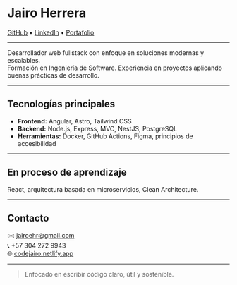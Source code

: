 # Jairo Herrera

[GitHub](https://github.com/codejairo) • [LinkedIn](https://linkedin.com/in/codejairo) • [Portafolio](https://codejairo.netlify.app/)

---

Desarrollador web fullstack con enfoque en soluciones modernas y escalables.  
Formación en Ingeniería de Software. Experiencia en proyectos aplicando buenas prácticas de desarrollo.

---

## Tecnologías principales

- **Frontend:** Angular, Astro, Tailwind CSS  
- **Backend:** Node.js, Express, MVC, NestJS, PostgreSQL  
- **Herramientas:** Docker, GitHub Actions, Figma, principios de accesibilidad  

---

## En proceso de aprendizaje

React, arquitectura basada en microservicios, Clean Architecture.

---

## Contacto

✉️ [jairoehr@gmail.com](mailto:jairoehr@gmail.com)  
📞 +57 304 272 9943  
🌐 [codejairo.netlify.app](https://codejairo.netlify.app/)

---

>Enfocado en escribir código claro, útil y sostenible.
